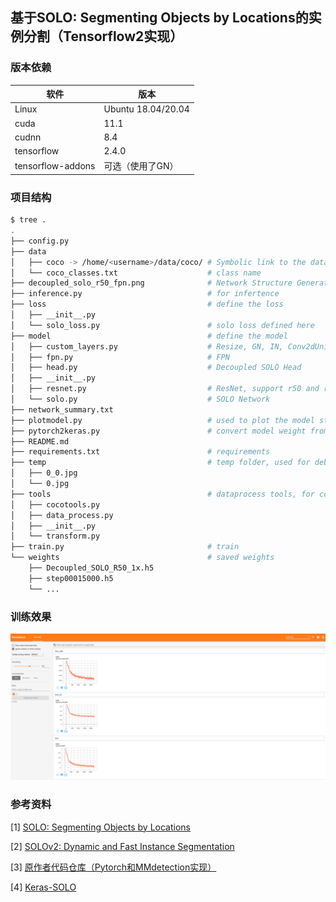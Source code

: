 ## 基于SOLO: Segmenting Objects by Locations的实例分割（Tensorflow2实现）

### 版本依赖

|软件 | 版本 |
|--|--|
| Linux | Ubuntu 18.04/20.04 |
| cuda | 11.1 |
| cudnn | 8.4 |
| tensorflow | 2.4.0 |
| tensorflow-addons | 可选（使用了GN） |

### 项目结构

```bash
$ tree .
.
├── config.py
├── data
│   ├── coco -> /home/<username>/data/coco/ # Symbolic link to the datasets
│   └── coco_classes.txt                    # class name
├── decoupled_solo_r50_fpn.png              # Network Structure Generated by pydot(use tensorflow utils)
├── inference.py                            # for infertence
├── loss                                    # define the loss
│   ├── __init__.py
│   └── solo_loss.py                        # solo loss defined here
├── model                                   # define the model
│   ├── custom_layers.py                    # Resize, GN, IN, Conv2dUnit, Conv3x3 ...
│   ├── fpn.py                              # FPN
│   ├── head.py                             # Decoupled SOLO Head
│   ├── __init__.py
│   ├── resnet.py                           # ResNet, support r50 and r101
│   └── solo.py                             # SOLO Network
├── network_summary.txt
├── plotmodel.py                            # used to plot the model structure
├── pytorch2keras.py                        # convert model weight from torch style to keras or tf
├── README.md
├── requirements.txt                        # requirements
├── temp                                    # temp folder, used for debug
│   ├── 0_0.jpg
│   └── 0.jpg
├── tools                                   # dataprocess tools, for coco dataset transform
│   ├── cocotools.py
│   ├── data_process.py
│   ├── __init__.py
│   └── transform.py
├── train.py                                # train
└── weights                                 # saved weights
    ├── Decoupled_SOLO_R50_1x.h5
    ├── step00015000.h5
    └── ...
```

### 训练效果

![tensorboard](./images/readme/tensorboard.png)

### 参考资料

[1] [SOLO: Segmenting Objects by Locations](https://arxiv.org/abs/1912.04488)

[2] [SOLOv2: Dynamic and Fast Instance Segmentation](https://arxiv.org/abs/2003.10152)

[3] [原作者代码仓库（Pytorch和MMdetection实现）](https://github.com/WXinlong/SOLO)

[4] [Keras-SOLO](https://github.com/miemie2013/Keras-SOLO)
